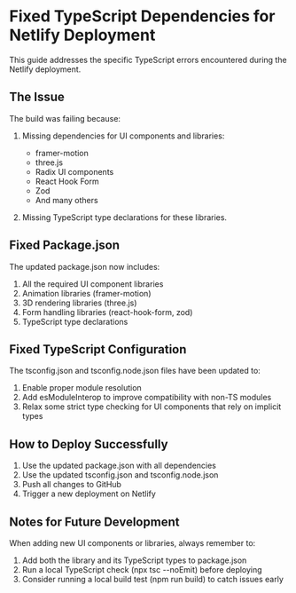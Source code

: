 # Fixed TypeScript Dependencies for Netlify Deployment

This guide addresses the specific TypeScript errors encountered during the Netlify deployment.

## The Issue

The build was failing because:

1. Missing dependencies for UI components and libraries:
   - framer-motion
   - three.js
   - Radix UI components
   - React Hook Form
   - Zod
   - And many others

2. Missing TypeScript type declarations for these libraries.

## Fixed Package.json

The updated package.json now includes:

1. All the required UI component libraries
2. Animation libraries (framer-motion)
3. 3D rendering libraries (three.js)
4. Form handling libraries (react-hook-form, zod)
5. TypeScript type declarations

## Fixed TypeScript Configuration

The tsconfig.json and tsconfig.node.json files have been updated to:

1. Enable proper module resolution
2. Add esModuleInterop to improve compatibility with non-TS modules
3. Relax some strict type checking for UI components that rely on implicit types

## How to Deploy Successfully

1. Use the updated package.json with all dependencies
2. Use the updated tsconfig.json and tsconfig.node.json
3. Push all changes to GitHub
4. Trigger a new deployment on Netlify

## Notes for Future Development

When adding new UI components or libraries, always remember to:

1. Add both the library and its TypeScript types to package.json
2. Run a local TypeScript check (npx tsc --noEmit) before deploying
3. Consider running a local build test (npm run build) to catch issues early
